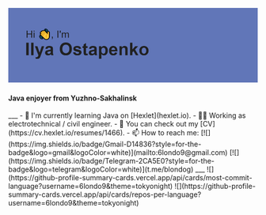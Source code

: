 ![alt text](https://github.com/6londo9/6londo9/blob/main/header.png?raw=true) 
<h4>Java enjoyer from Yuzhno-Sakhalinsk</h4>
___
- 🧠 I'm currently learning Java on [Hexlet](hexlet.io).
- 👷‍♂️ Working as electrotechnical / civil engineer.
- 📝 You can check out my [CV](https://cv.hexlet.io/resumes/1466).
- 📫 How to reach me: [![](https://img.shields.io/badge/Gmail-D14836?style=for-the-badge&logo=gmail&logoColor=white)](mailto:6londo9@gmail.com) [![](https://img.shields.io/badge/Telegram-2CA5E0?style=for-the-badge&logo=telegram&logoColor=white)](t.me/blondog)
___
![](https://github-profile-summary-cards.vercel.app/api/cards/most-commit-language?username=6londo9&theme=tokyonight)
![](https://github-profile-summary-cards.vercel.app/api/cards/repos-per-language?username=6londo9&theme=tokyonight)
